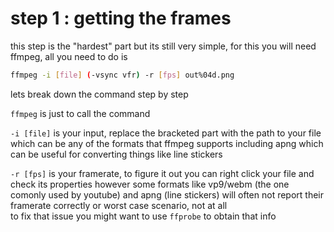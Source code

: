 # step 1 : getting the frames

this step is the "hardest" part but its still very simple, for this you will need ffmpeg, all you need to do is

```bash
ffmpeg -i [file] (-vsync vfr) -r [fps] out%04d.png
```

  lets break down the command step by step

`ffmpeg` is just to call the command

`-i [file]` is your input, replace the bracketed part with the path to your file which can be any of the formats that ffmpeg supports including apng which can be useful for converting things like line stickers

`-r [fps]` is your framerate, to figure it out you can right click your file and check its properties however some formats like vp9/webm \(the one comonly used by youtube\) and apng \(line stickers\) will often not report their framerate correctly or worst case scenario, not at all  
to fix that issue you might want to use `ffprobe` to obtain that info

